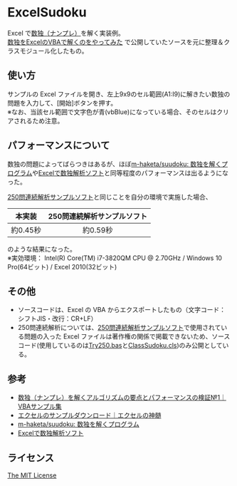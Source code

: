 ExcelSudoku
===========

Excel で[数独（ナンプレ）](https://ja.wikipedia.org/wiki/%E6%95%B0%E7%8B%AC)を解く実装例。  
[数独をExcelのVBAで解くのをやってみた](https://gist.github.com/furyutei/192911043d16f4793c7f21655482aca1)  で公開していたソースを元に整理＆クラスモジュール化したもの。  

使い方
------
サンプルの Excel ファイルを開き、左上9x9のセル範囲(A1:I9)に解きたい数独の問題を入力して、[開始]ボタンを押す。  
※なお、当該セル範囲で文字色が青(vbBlue)になっている場合、そのセルはクリアされるため注意。  

パフォーマンスについて
----------------------
数独の問題によってばらつきはあるが、ほぼ[m-haketa/suudoku: 数独を解くプログラム](https://github.com/m-haketa/suudoku)や[Excelで数独解析ソフト](http://excel.syogyoumujou.com/freesoft/analysis_sudoku.html)と同等程度のパフォーマンスは出るようになった。  

[250問連続解析サンプルソフト](http://excel.syogyoumujou.com/freesoft/analysis_sudoku.html#saisoku)と同じことを自分の環境で実施した場合、  

|本実装  |250問連続解析サンプルソフト|
|:------:|:-------------------------:|
|約0.45秒|約0.59秒                   |

のような結果になった。  
※実効環境： Intel(R) Core(TM) i7-3820QM CPU @ 2.70GHz / Windows 10 Pro(64ビット) / Excel 2010(32ビット)   

その他
------
- ソースコードは、Excel の VBA からエクスポートしたもの（文字コード：シフトJIS・改行：CR+LF）  
- 250問連続解析については、[250問連続解析サンプルソフト](http://excel.syogyoumujou.com/freesoft/analysis_sudoku.html#saisoku)で使用されている問題の入った Excel ファイルは著作権の関係で掲載できないため、ソースコード(使用しているのは[Try250.bas](https://github.com/furyutei/ExcelSudoku/blob/master/src/Modules/Try250.bas)と[ClassSudoku.cls](https://github.com/furyutei/ExcelSudoku/blob/master/src/ClassModules/ClassSudoku.cls))のみ公開としている。  

参考
----
- [数独（ナンプレ）を解くアルゴリズムの要点とパフォーマンスの検証№1｜VBAサンプル集](https://excel-ubara.com/excelvba5/EXCELVBA231.html)  
- [エクセルのサンプルダウンロード｜エクセルの神髄](https://excel-ubara.com/excel_download.html)  
- [m-haketa/suudoku: 数独を解くプログラム](https://github.com/m-haketa/suudoku)  
- [Excelで数独解析ソフト](http://excel.syogyoumujou.com/freesoft/analysis_sudoku.html)  

ライセンス
----------
[The MIT License](https://github.com/furyutei/ExcelSudoku/blob/master/LICENSE)  

